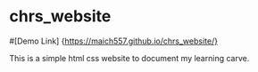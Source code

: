 # chrs_website

#[Demo Link] {https://maich557.github.io/chrs_website/}

This is a simple html css website to document my learning carve.
